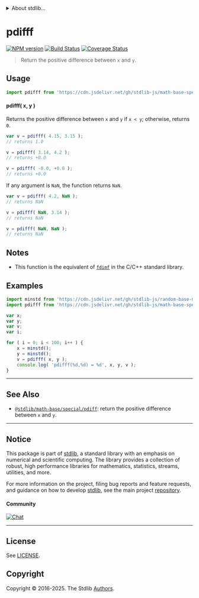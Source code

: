 <!--

@license Apache-2.0

Copyright (c) 2020 The Stdlib Authors.

Licensed under the Apache License, Version 2.0 (the "License");
you may not use this file except in compliance with the License.
You may obtain a copy of the License at

   http://www.apache.org/licenses/LICENSE-2.0

Unless required by applicable law or agreed to in writing, software
distributed under the License is distributed on an "AS IS" BASIS,
WITHOUT WARRANTIES OR CONDITIONS OF ANY KIND, either express or implied.
See the License for the specific language governing permissions and
limitations under the License.

-->


<details>
  <summary>
    About stdlib...
  </summary>
  <p>We believe in a future in which the web is a preferred environment for numerical computation. To help realize this future, we've built stdlib. stdlib is a standard library, with an emphasis on numerical and scientific computation, written in JavaScript (and C) for execution in browsers and in Node.js.</p>
  <p>The library is fully decomposable, being architected in such a way that you can swap out and mix and match APIs and functionality to cater to your exact preferences and use cases.</p>
  <p>When you use stdlib, you can be absolutely certain that you are using the most thorough, rigorous, well-written, studied, documented, tested, measured, and high-quality code out there.</p>
  <p>To join us in bringing numerical computing to the web, get started by checking us out on <a href="https://github.com/stdlib-js/stdlib">GitHub</a>, and please consider <a href="https://opencollective.com/stdlib">financially supporting stdlib</a>. We greatly appreciate your continued support!</p>
</details>

# pdifff

[![NPM version][npm-image]][npm-url] [![Build Status][test-image]][test-url] [![Coverage Status][coverage-image]][coverage-url] <!-- [![dependencies][dependencies-image]][dependencies-url] -->

> Return the positive difference between `x` and `y`.

<!-- Section to include introductory text. Make sure to keep an empty line after the intro `section` element and another before the `/section` close. -->

<section class="intro">

</section>

<!-- /.intro -->

<!-- Package usage documentation. -->



<section class="usage">

## Usage

```javascript
import pdifff from 'https://cdn.jsdelivr.net/gh/stdlib-js/math-base-special-pdifff@deno/mod.js';
```

#### pdifff( x, y )

Returns the positive difference between `x` and `y` if `x < y`; otherwise, returns `0`.

```javascript
var v = pdifff( 4.15, 3.15 );
// returns 1.0

v = pdifff( 3.14, 4.2 );
// returns +0.0

v = pdifff( -0.0, +0.0 );
// returns +0.0
```

If any argument is `NaN`, the function returns `NaN`.

```javascript
var v = pdifff( 4.2, NaN );
// returns NaN

v = pdifff( NaN, 3.14 );
// returns NaN

v = pdifff( NaN, NaN );
// returns NaN
```

</section>

<!-- /.usage -->

<!-- Package usage notes. Make sure to keep an empty line after the `section` element and another before the `/section` close. -->

<section class="notes">

## Notes

-   This function is the equivalent of [`fdimf`][fdim] in the C/C++ standard library.

</section>

<!-- /.notes -->

<!-- Package usage examples. -->

<section class="examples">

## Examples

<!-- eslint no-undef: "error" -->

```javascript
import minstd from 'https://cdn.jsdelivr.net/gh/stdlib-js/random-base-minstd-shuffle@deno/mod.js';
import pdifff from 'https://cdn.jsdelivr.net/gh/stdlib-js/math-base-special-pdifff@deno/mod.js';

var x;
var y;
var v;
var i;

for ( i = 0; i < 100; i++ ) {
    x = minstd();
    y = minstd();
    v = pdifff( x, y );
    console.log( 'pdifff(%d,%d) = %d', x, y, v );
}
```

</section>

<!-- /.examples -->

<!-- C interface documentation. -->



<!-- Section to include cited references. If references are included, add a horizontal rule *before* the section. Make sure to keep an empty line after the `section` element and another before the `/section` close. -->

<section class="references">

</section>

<!-- /.references -->

<!-- Section for related `stdlib` packages. Do not manually edit this section, as it is automatically populated. -->

<section class="related">

* * *

## See Also

-   <span class="package-name">[`@stdlib/math-base/special/pdiff`][@stdlib/math/base/special/pdiff]</span><span class="delimiter">: </span><span class="description">return the positive difference between `x` and `y`.</span>

</section>

<!-- /.related -->

<!-- Section for all links. Make sure to keep an empty line after the `section` element and another before the `/section` close. -->


<section class="main-repo" >

* * *

## Notice

This package is part of [stdlib][stdlib], a standard library with an emphasis on numerical and scientific computing. The library provides a collection of robust, high performance libraries for mathematics, statistics, streams, utilities, and more.

For more information on the project, filing bug reports and feature requests, and guidance on how to develop [stdlib][stdlib], see the main project [repository][stdlib].

#### Community

[![Chat][chat-image]][chat-url]

---

## License

See [LICENSE][stdlib-license].


## Copyright

Copyright &copy; 2016-2025. The Stdlib [Authors][stdlib-authors].

</section>

<!-- /.stdlib -->

<!-- Section for all links. Make sure to keep an empty line after the `section` element and another before the `/section` close. -->

<section class="links">

[npm-image]: http://img.shields.io/npm/v/@stdlib/math-base-special-pdifff.svg
[npm-url]: https://npmjs.org/package/@stdlib/math-base-special-pdifff

[test-image]: https://github.com/stdlib-js/math-base-special-pdifff/actions/workflows/test.yml/badge.svg?branch=main
[test-url]: https://github.com/stdlib-js/math-base-special-pdifff/actions/workflows/test.yml?query=branch:main

[coverage-image]: https://img.shields.io/codecov/c/github/stdlib-js/math-base-special-pdifff/main.svg
[coverage-url]: https://codecov.io/github/stdlib-js/math-base-special-pdifff?branch=main

<!--

[dependencies-image]: https://img.shields.io/david/stdlib-js/math-base-special-pdifff.svg
[dependencies-url]: https://david-dm.org/stdlib-js/math-base-special-pdifff/main

-->

[chat-image]: https://img.shields.io/gitter/room/stdlib-js/stdlib.svg
[chat-url]: https://app.gitter.im/#/room/#stdlib-js_stdlib:gitter.im

[stdlib]: https://github.com/stdlib-js/stdlib

[stdlib-authors]: https://github.com/stdlib-js/stdlib/graphs/contributors

[umd]: https://github.com/umdjs/umd
[es-module]: https://developer.mozilla.org/en-US/docs/Web/JavaScript/Guide/Modules

[deno-url]: https://github.com/stdlib-js/math-base-special-pdifff/tree/deno
[deno-readme]: https://github.com/stdlib-js/math-base-special-pdifff/blob/deno/README.md
[umd-url]: https://github.com/stdlib-js/math-base-special-pdifff/tree/umd
[umd-readme]: https://github.com/stdlib-js/math-base-special-pdifff/blob/umd/README.md
[esm-url]: https://github.com/stdlib-js/math-base-special-pdifff/tree/esm
[esm-readme]: https://github.com/stdlib-js/math-base-special-pdifff/blob/esm/README.md
[branches-url]: https://github.com/stdlib-js/math-base-special-pdifff/blob/main/branches.md

[stdlib-license]: https://raw.githubusercontent.com/stdlib-js/math-base-special-pdifff/main/LICENSE

[fdim]: http://en.cppreference.com/w/cpp/numeric/math/fdim

<!-- <related-links> -->

[@stdlib/math/base/special/pdiff]: https://github.com/stdlib-js/math-base-special-pdiff/tree/deno

<!-- </related-links> -->

</section>

<!-- /.links -->
